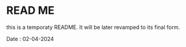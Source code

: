 # READ ME

this is a temporaty README. It will be later revamped to its final form.


Date : 02-04-2024